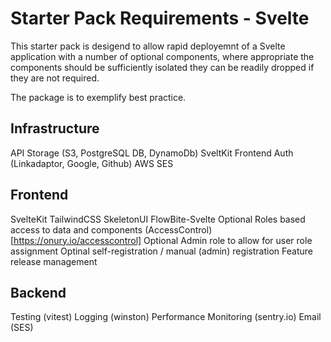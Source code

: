 # Starter Pack Requirements - Svelte

This starter pack is desigend to allow rapid deployemnt of a Svelte application with a number of optional components, where appropriate the components should be sufficiently isolated they can be readily dropped if they are not required.

The package is to exemplify best practice.

## Infrastructure

API
Storage (S3, PostgreSQL DB, DynamoDb)
SveltKit Frontend
Auth (Linkadaptor, Google, Github)
AWS SES

## Frontend

SvelteKit
TailwindCSS
SkeletonUI
FlowBite-Svelte
Optional Roles based access to data and components (AccessControl) [https://onury.io/accesscontrol]
Optional Admin role to allow for user role assignment
Optinal self-registration / manual (admin) registration
Feature release management

## Backend

Testing (vitest)
Logging (winston)
Performance Monitoring (sentry.io)
Email (SES)
